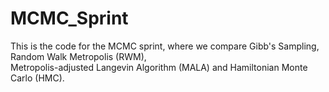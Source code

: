 # MCMC_Sprint
This is the code for the MCMC sprint, where we compare Gibb's Sampling, Random Walk Metropolis (RWM),  
Metropolis-adjusted Langevin Algorithm (MALA) and Hamiltonian Monte Carlo (HMC).
